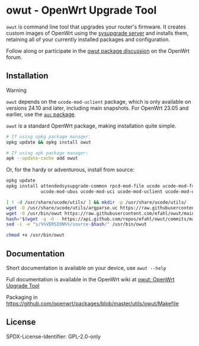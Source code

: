 # owut - OpenWrt Upgrade Tool

`owut` is command line tool that upgrades your router's firmware.  It creates custom images of OpenWrt using the [sysupgrade server](https://sysupgrade.openwrt.org) and installs them, retaining all of your currently installed packages and configuration. 

Follow along or participate in the [owut package discussion](https://forum.openwrt.org/t/owut-openwrt-upgrade-tool/200035) on the OpenWrt forum.

## Installation

> [!WARNING]
> `owut` depends on the `ucode-mod-uclient` package, which is only available on versions 24.10 and later, including main snapshots.  For OpenWrt 23.05 and earlier, use the [`auc` package](https://openwrt.org/docs/guide-user/installation/attended.sysupgrade#from_the_cli).

`owut` is a standard OpenWrt package, making installation quite simple.

```bash
# If using opkg package manager:
opkg update && opkg install owut

# If using apk package manager:
apk --update-cache add owut
```

Or, for the hardy or adventurous, install from source:
```bash
opkg update
opkg install attendedsysupgrade-common rpcd-mod-file ucode ucode-mod-fs \
             ucode-mod-ubus ucode-mod-uci ucode-mod-uclient ucode-mod-uloop

[ ! -d /usr/share/ucode/utils/ ] && mkdir -p /usr/share/ucode/utils/ 
wget -O /usr/share/ucode/utils/argparse.uc https://raw.githubusercontent.com/efahl/owut/main/files/argparse.uc
wget -O /usr/bin/owut https://raw.githubusercontent.com/efahl/owut/main/files/owut
hash="$(wget -q -O - https://api.github.com/repos/efahl/owut/commits/main | jsonfilter -e '$.sha' | cut -c-8)"
sed -i -e "s/%%VERSION%%/source-$hash/" /usr/bin/owut

chmod +x /usr/bin/owut
```

## Documentation

Short documentation is available on your device, use `owut --help`

Full documentation is available in the OpenWrt wiki at [owut: OpenWrt Upgrade Tool](https://openwrt.org/docs/guide-user/installation/sysupgrade.owut)

Packaging in https://github.com/openwrt/packages/blob/master/utils/owut/Makefile

## License

SPDX-License-Identifier: GPL-2.0-only
